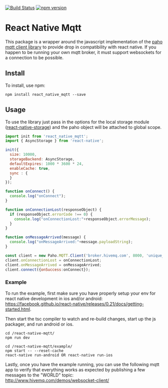 [![Build Status](https://travis-ci.org/Introvertuous/react_native_mqtt.svg?branch=master)](https://travis-ci.org/Introvertuous/react_native_mqtt)
[![npm version](https://badge.fury.io/js/react_native_mqtt.svg)](https://badge.fury.io/js/react_native_mqtt)

# React Native Mqtt

This package is a wrapper around the javascript implementation of the [paho mqtt client library](https://eclipse.org/paho/clients/js/) to provide drop in compatibility with react native. If you happen to be running your own mqtt broker, it must support websockets for a connection to be possible.

## Install

To install, use npm:

```
npm install react_native_mqtt --save
```

## Usage

To use the library just pass in the options for the local storage module ([react-native-storage](https://github.com/sunnylqm/react-native-storage)) and the paho object will be attached to global scope.
```javascript
import init from 'react_native_mqtt';
import { AsyncStorage } from 'react-native';

init({
  size: 10000,
  storageBackend: AsyncStorage,
  defaultExpires: 1000 * 3600 * 24,
  enableCache: true,
  sync : {
  }
});

function onConnect() {
  console.log("onConnect");
}

function onConnectionLost(responseObject) {
  if (responseObject.errorCode !== 0) {
    console.log("onConnectionLost:"+responseObject.errorMessage);
  }
}

function onMessageArrived(message) {
  console.log("onMessageArrived:"+message.payloadString);
}

const client = new Paho.MQTT.Client('broker.hivemq.com', 8000, 'unique_client_name');
client.onConnectionLost = onConnectionLost;
client.onMessageArrived = onMessageArrived;
client.connect({onSuccess:onConnect});
```

### Example

To run the example, first make sure you have properly setup your env for react native development in ios and/or android: https://facebook.github.io/react-native/releases/0.21/docs/getting-started.html.

Then start the tsc compiler to watch and re-build changes, start up the js packager, and run android or ios.
```
cd /react-native-mqtt/
npm run dev
```
```
cd /react-native-mqtt/example/
npm start -- --reset-cache
react-native run-android OR react-native run-ios
```

Lastly, once you have the example running, you can use the following mqtt app to verify that everything works as expected by publishing a few messages to the "WORLD" topic: http://www.hivemq.com/demos/websocket-client/